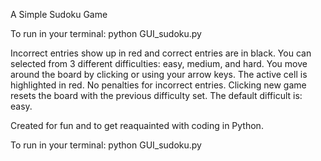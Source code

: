A Simple Sudoku Game

To run in your terminal: python GUI_sudoku.py

Incorrect entries show up in red and correct entries are in black. You can selected from 3 different difficulties: easy, medium, and hard.
You move around the board by clicking or using your arrow keys. The active cell is highlighted in red. No penalties for incorrect entries.
Clicking new game resets the board with the previous difficulty set. The default difficult is: easy.

Created for fun and to get reaquainted with coding in Python. 

To run in your terminal: python GUI_sudoku.py